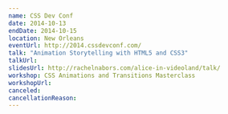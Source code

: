 ```yaml
---
name: CSS Dev Conf
date: 2014-10-13
endDate: 2014-10-15
location: New Orleans
eventUrl: http://2014.cssdevconf.com/
talk: "Animation Storytelling with HTML5 and CSS3"
talkUrl:
slidesUrl: http://rachelnabors.com/alice-in-videoland/talk/
workshop: CSS Animations and Transitions Masterclass
workshopUrl:
canceled:
cancellationReason:
---
```

